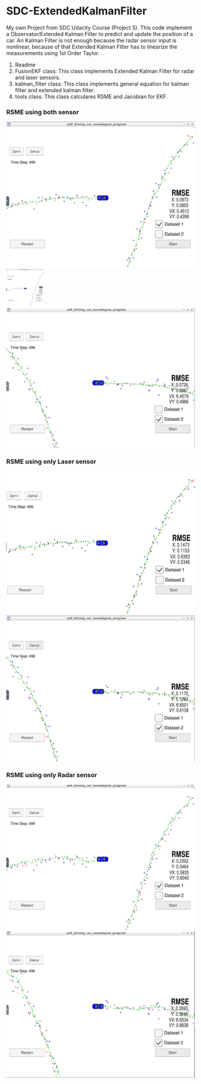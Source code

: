 # SDC-ExtendedKalmanFilter

My own Project from SDC Udacity Course (Project 5). This code implement a Observator/Extended Kalman Filter to predict and update the position of a car.
An Kalman Filter is not enough because the radar sensor input is nonlinear, because of that Extended Kalman Filter has to linearize the measurements using 1st Order Taylor.

1. Readme
2. FusionEKF class: This class implements Extended Kalman Filter for radar and laser sensors. 
3. kalman_filter class: This class implements general equation for kalman filter and extended kalman filter.
4. tools class: This class calculares RSME and Jacobian for EKF.


[//]: # (Image References)
[image1]: ./images/ExtendedKalmanFilter_DataSet1.png "EKF1"
[image2]: ./images/ExtendedKalmanFilter_DataSet2.png "EKF2"
[image3]: ./images/ExtendedKalmanFilter_nonLaser_DataSet1.png "EKF1"
[image4]: ./images/ExtendedKalmanFilter_nonLaser_DataSet2.png "EKF2"
[image5]: ./images/ExtendedKalmanFilter_nonRadar_DataSet1.png "EKF1"
[image6]: ./images/ExtendedKalmanFilter_nonRadar_DataSet2.png "EKF2"

### RSME using both sensor
![alt_text][image1]<img src="./images/ExtendedKalmanFilter_DataSet1.png" width="100" height="100">
![alt_text][image2]
### RSME using only Laser sensor
![alt_text][image5]
![alt_text][image6]
### RSME using only Radar sensor
![alt_text][image3]
![alt_text][image4]

